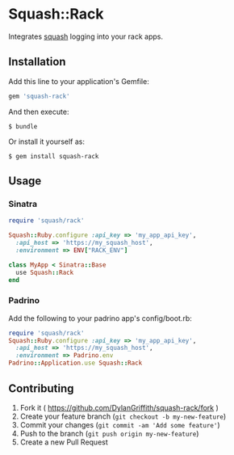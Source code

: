 # Squash::Rack

Integrates [squash](https://github.com/SquareSquash/web) logging into your
rack apps.

## Installation

Add this line to your application's Gemfile:

```ruby
gem 'squash-rack'
```

And then execute:

    $ bundle

Or install it yourself as:

    $ gem install squash-rack

## Usage

### Sinatra

```ruby
require 'squash/rack'

Squash::Ruby.configure :api_key => 'my_app_api_key',
  :api_host => 'https://my_squash_host',
  :environment => ENV["RACK_ENV"]

class MyApp < Sinatra::Base
  use Squash::Rack
end
```


### Padrino

Add the following to your padrino app's config/boot.rb:
```ruby
require 'squash/rack'
Squash::Ruby.configure :api_key => 'my_app_api_key',
  :api_host => 'https://my_squash_host',
  :environment => Padrino.env
Padrino::Application.use Squash::Rack
```

## Contributing

1. Fork it ( https://github.com/DylanGriffith/squash-rack/fork )
2. Create your feature branch (`git checkout -b my-new-feature`)
3. Commit your changes (`git commit -am 'Add some feature'`)
4. Push to the branch (`git push origin my-new-feature`)
5. Create a new Pull Request
